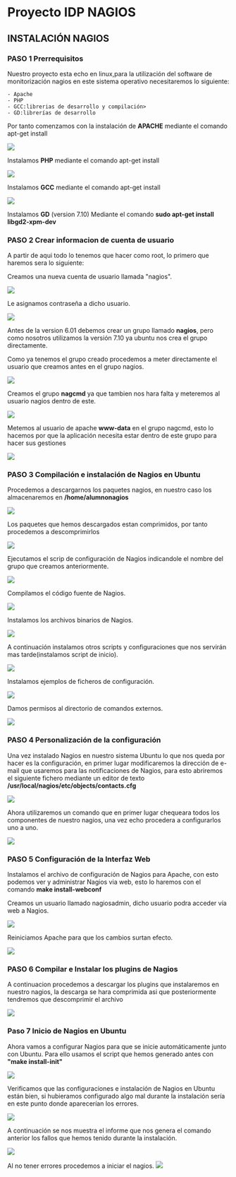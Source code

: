 
# Proyecto IDP NAGIOS #

## INSTALACIÓN NAGIOS ##

### PASO 1 Prerrequisitos ###
Nuestro proyecto esta echo en linux,para la utilización del software de monitorización nagios en este sistema operativo necesitaremos lo siguiente:

	- Apache
	- PHP
	- GCC:librerias de desarrollo y compilación>
	- GD:librerías de desarrollo

Por tanto comenzamos con la instalación de **APACHE** mediante el comando apt-get install 

![](imagenes/instalacionNAGIOS-1.png)
  
Instalamos **PHP** mediante el comando apt-get install

![](imagenes/instalacionNAGIOS-2.png)

Instalamos **GCC** mediante el comando apt-get install 

![](imagenes/instalacionNAGIOS-3.png)

Instalamos **GD** (version 7.10) Mediante el comando **sudo apt-get install libgd2-xpm-dev**

### PASO 2 Crear informacion de cuenta de usuario ###

A partir de aqui todo lo tenemos que hacer como root, lo primero que haremos sera lo siguiente:

Creamos una nueva cuenta de usuario llamada "nagios".

![](imagenes/instalacionNAGIOS-4.png)

Le asignamos contraseña a dicho usuario.

![](imagenes/instalacionNAGIOS-5.png)

Antes de la version 6.01 debemos crear un grupo llamado **nagios**, pero como nosotros utilizamos la versión 7.10 ya ubuntu nos crea el grupo directamente.

Como ya tenemos el grupo creado procedemos a meter directamente el usuario que creamos antes en el grupo nagios.

![](imagenes/instalacionNAGIOS-6.png)

Creamos el grupo **nagcmd** ya que tambien nos hara falta y meteremos al usuario nagios dentro de este.

![](imagenes/instalacionNAGIOS-7.png)

Metemos al usuario de apache **www-data** en el grupo nagcmd, esto lo hacemos por que la aplicación necesita estar dentro de este grupo para hacer sus gestiones

![](imagenes/instalacionNAGIOS-8.png)

### PASO 3 Compilación e instalación de Nagios en Ubuntu ###

Procedemos a descargarnos los paquetes nagios, en nuestro caso los almacenaremos en **/home/alumnonagios**

![](imagenes/instalacionNAGIOS-9.png)

Los paquetes que hemos descargados estan comprimidos, por tanto procedemos a descomprimirlos

![](imagenes/instalacionNAGIOS-10.png)

Ejecutamos el scrip de configuración de Nagios indicandole el nombre del grupo que creamos anteriormente.

![](imagenes/instalacionNAGIOS-11.png)

Compilamos el código fuente de Nagios.

![](imagenes/instalacionNAGIOS-12.png)

Instalamos los archivos binarios de Nagios.

![](imagenes/instalacionNAGIOS-13.png)

A continuación instalamos otros scripts y configuraciones que nos servirán mas tarde(instalamos script de inicio).

![](imagenes/instalacionNAGIOS-14.png)

Instalamos ejemplos de ficheros de configuración.

![](imagenes/instalacionNAGIOS-15.png)

Damos permisos al directorio de comandos externos.

![](imagenes/instalacionNAGIOS-16.png)

### PASO 4 Personalización de la configuración ###

Una vez instalado Nagios en nuestro sistema Ubuntu lo que nos queda por hacer es la configuración, en primer lugar modificaremos la dirección de e-mail que usaremos para las notificaciones de Nagios, para esto abriremos el siguiente fichero mediante un editor de texto **/usr/local/nagios/etc/objects/contacts.cfg**

![](imagenes/instalacionNAGIOS-17.png)

Ahora utilizaremos un comando que en primer lugar chequeara todos los componentes de nuestro nagios, una vez echo procedera a configurarlos uno a uno.

![](imagenes/instalacionNAGIOS-25.png)

### PASO 5 Configuración de la Interfaz Web ###

Instalamos el archivo de configuración de Nagios para Apache, con esto podemos ver y administrar Nagios via web, esto lo haremos con el comando **make install-webconf**

Creamos un usuario llamado nagiosadmin, dicho usuario podra acceder vía web a Nagios.

![](imagenes/instalacionNAGIOS-18.png)

Reiniciamos Apache para que los cambios surtan efecto.

![](imagenes/instalacionNAGIOS-19.png)

### PASO 6 Compilar e Instalar los plugins de Nagios ###

A continuacion procedemos a descargar los plugins que instalaremos en nuestro nagios, la descarga se hara comprimida asi que posteriormente tendremos que descomprimir el archivo

![](imagenes/instalacionNAGIOS-24.png)


### Paso 7 Inicio de Nagios en Ubuntu ###

Ahora vamos a configurar Nagios para que se inicie automáticamente junto con Ubuntu. Para ello usamos el script que hemos generado antes con **"make install-init"**

![](imagenes/instalacionNAGIOS-20.png)

Verificamos que las configuraciones e instalación de Nagios en Ubuntu están bien, si hubieramos configurado algo mal durante la instalación sería en este punto donde aparecerían los errores.

![](imagenes/instalacionNAGIOS-21.png)

A continuación se nos muestra el informe que nos genera el comando anterior los fallos que hemos tenido durante la instalación.

![](imagenes/instalacionNAGIOS-22.png)

Al no tener errores procedemos a iniciar el nagios.
![](imagenes/instalacionNAGIOS-23.png)

